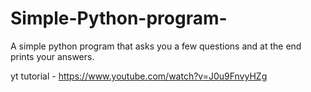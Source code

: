 # Simple-Python-program-
A simple python program that asks you a few questions and at the end prints your answers.

yt tutorial - https://www.youtube.com/watch?v=J0u9FnvyHZg
